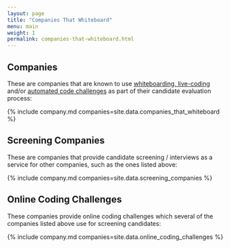 ```yaml
---
layout: page
title: "Companies That Whiteboard"
menu: main
weight: 1
permalink: companies-that-whiteboard.html
---
```


## Companies

These are companies that are known to use [whiteboarding,
live-coding](/interview_types/whiteboarding_and_live_coding.html) and/or
[automated code challenges](/interview_types/online_coding_challenges.html) as
part of their candidate evaluation process:

{% include company.md companies=site.data.companies_that_whiteboard %}

## Screening Companies

These are companies that provide candidate screening / interviews as a service for other companies,
such as the ones listed above:

{% include company.md companies=site.data.screening_companies %}

## Online Coding Challenges

These companies provide online coding challenges which several of the companies listed above use
for screening candidates:

{% include company.md companies=site.data.online_coding_challenges %}
